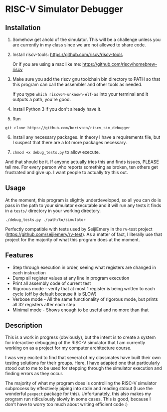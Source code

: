 RISC-V Simulator Debugger
=========================

## Installation
1. Somehow get ahold of the simulator.
This will be a challenge unless you are currently in my class since we are not allowed to share code.

2. Install riscv-tools: https://github.com/riscv/riscv-tools

   Or if you are using a mac like me: https://github.com/riscv/homebrew-riscv

3. Make sure you add the riscv gnu toolchain bin directory to PATH so that this program can call the assembler and other tools as needed.

   If you type `which riscv64-unknown-elf-as` into your terminal and it outputs a path, you're good.

4. Install Python 3 if you don't already have it.

5. Run

```
git clone https://github.com/boristeo/riscv_sim_debugger
```

6. Install any necessary packages. In theory I have a requirements file, but I suspect that there are a lot more packages necessary.

7. `chmod +x debug_tests.py` to allow execute.

And that should be it. If anyone actually tries this and finds issues, PLEASE tell me.
For every person who reports something as broken, ten others get frustrated and give up. I want people to actually try this out.

## Usage
At the moment, this program is slightly underdeveloped, so all you can do is pass in the path to your simulator executable and it will run any tests it finds in a `tests/` directory in your working directory.

```
./debug_tests.py ./path/to/simulator
```

Perfectly compatible with tests used by SeijiEmery in the rv-test project (https://github.com/seijiemery/rv-test). 
As a matter of fact, I literally use that project for the majority of what this program does at the moment.

## Features
* Step through execution in order, seeing what registers are changed in each instruction
* Dump all register values at any line in program execution
* Print all assembly code of current test
* Rigorous mode - verify that at most 1 register is being written to each cycle (off by default because it is SLOW)
* Verbose mode - All the same functionality of rigorous mode, but prints all 32 registers after each step
* Minimal mode - Shows enough to be useful and no more than that

## Description
This is a work in progress (obviously), but the intent is to create a system for interactive debugging of the RISC-V simulator that I am currently working on as a project for my computer architecture course.

I was very excited to find that several of my classmates have built their own testing solutions for their groups. Here, I have adapted one that particularly stood out to me to be used for stepping through the simulator execution and finding errors as they occur.

The majority of what my program does is controlling the RISC-V simulator subprocess by effectively piping into stdin and reading stdout (I use the wonderful `pexpect` package for this). Unfortunately, this also makes my program run ridiculously slowly in some cases. This is good, because I don't have to worry too much about writing efficient code :)

